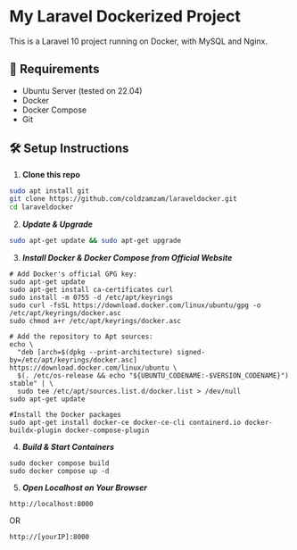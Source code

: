 # My Laravel Dockerized Project

This is a Laravel 10 project running on Docker, with MySQL and Nginx.

## 🚀 Requirements
- Ubuntu Server (tested on 22.04)
- Docker
- Docker Compose
- Git

## 🛠️ Setup Instructions

1. **Clone this repo**
```bash
sudo apt install git
git clone https://github.com/coldzamzam/laraveldocker.git
cd laraveldocker
```

2. ***Update & Upgrade***
```bash
sudo apt-get update && sudo apt-get upgrade
```

3. ***Install Docker & Docker Compose from Official Website***
```
# Add Docker's official GPG key:
sudo apt-get update
sudo apt-get install ca-certificates curl
sudo install -m 0755 -d /etc/apt/keyrings
sudo curl -fsSL https://download.docker.com/linux/ubuntu/gpg -o /etc/apt/keyrings/docker.asc
sudo chmod a+r /etc/apt/keyrings/docker.asc

# Add the repository to Apt sources:
echo \
  "deb [arch=$(dpkg --print-architecture) signed-by=/etc/apt/keyrings/docker.asc] https://download.docker.com/linux/ubuntu \
  $(. /etc/os-release && echo "${UBUNTU_CODENAME:-$VERSION_CODENAME}") stable" | \
  sudo tee /etc/apt/sources.list.d/docker.list > /dev/null
sudo apt-get update

#Install the Docker packages
sudo apt-get install docker-ce docker-ce-cli containerd.io docker-buildx-plugin docker-compose-plugin
```

4. ***Build & Start Containers***
```
sudo docker compose build
sudo docker compose up -d
```

5. ***Open Localhost on Your Browser***
```
http://localhost:8000
```
OR
```
http://[yourIP]:8000
```




